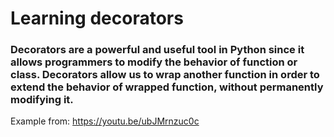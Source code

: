 # Learning decorators


### Decorators are a powerful and useful tool in Python since it allows programmers to modify the behavior of function or class. Decorators allow us to wrap another function in order to extend the behavior of wrapped function, without permanently modifying it.

Example from: https://youtu.be/ubJMrnzuc0c
